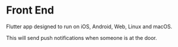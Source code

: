 # Front End

Flutter app designed to run on iOS, Android, Web, Linux and macOS.

This will send push notifications when someone is at the door.
